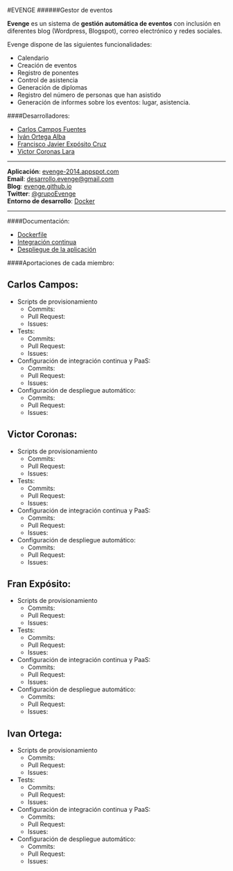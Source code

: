 <!--
Evenge - gestor de eventos (events management)
Copyright (C) 2014 - desarrollo.evenge@gmail.com
Carlos Campos Fuentes | Francisco Javier Expósito Cruz | Iván Ortega Alba | Victor Coronas Lara

This program is free software: you can redistribute it and/or modify
it under the terms of the GNU General Public License as published by
the Free Software Foundation, either version 3 of the License, or
(at your option) any later version.

This program is distributed in the hope that it will be useful,
but WITHOUT ANY WARRANTY; without even the implied warranty of
MERCHANTABILITY or FITNESS FOR A PARTICULAR PURPOSE.  See the
GNU General Public License for more details.
-->

#EVENGE
######Gestor de eventos

**Evenge** es un sistema de **gestión automática de eventos** con inclusión en diferentes blog (Wordpress, Blogspot), correo electrónico y redes sociales.  

Evenge dispone de las siguientes funcionalidades:  
* Calendario
* Creación de eventos
* Registro de ponentes
* Control de asistencia
* Generación de diplomas
* Registro del número de personas que han asistido
* Generación de informes sobre los eventos: lugar, asistencia.

####Desarrolladores:

* [Carlos Campos Fuentes](http://github.com/ccamposfuentes)
* [Iván Ortega Alba](http://github.com/ivanortegaalba)
* [Francisco Javier Expósito Cruz](http://github.com/franexposito)
* [Victor Coronas Lara](http://github.com/VictorCoronas)

-------------------------
**Aplicación**: [evenge-2014.appspot.com](https://evenge-2014.appspot.com)  
**Email**: [desarrollo.evenge@gmail.com](mailto://desarrolo.evenge@gmail.com)  
**Blog**: [evenge.github.io](http://evenge.github.io)  
**Twitter**: [@grupoEvenge](https://twitter.com/grupoEvenge)  
**Entorno de desarrollo**: [Docker](https://registry.hub.docker.com/u/ivanortegaalba/evenge/)

-------------------------

####Documentación:

- [Dockerfile](https://github.com/evenge/EVENGE/blob/master/docs/dockerfile.md)
- [Integración continua](https://github.com/evenge/EVENGE/blob/master/docs/integracion-continua.md)
- [Despliegue de la aplicación](https://github.com/evenge/EVENGE/blob/master/docs/despliegue-aplicacion.md)

####Aportaciones de cada miembro:

## Carlos Campos:
* Scripts de provisionamiento
  * Commits:
  * Pull Request:
  * Issues:
* Tests:
  * Commits:
  * Pull Request:
  * Issues:
* Configuración de integración continua y PaaS:
  * Commits:
  * Pull Request:
  * Issues:
* Configuración de despliegue automático:
  * Commits:
  * Pull Request:
  * Issues:

## Victor Coronas:
* Scripts de provisionamiento
  * Commits:
  * Pull Request:
  * Issues:
* Tests:
  * Commits:
  * Pull Request:
  * Issues:
* Configuración de integración continua y PaaS:
  * Commits:
  * Pull Request:
  * Issues:
* Configuración de despliegue automático:
  * Commits:
  * Pull Request:
  * Issues:

## Fran Expósito:
* Scripts de provisionamiento
  * Commits:
  * Pull Request:
  * Issues:
* Tests:
  * Commits:
  * Pull Request:
  * Issues:
* Configuración de integración continua y PaaS:
  * Commits:
  * Pull Request:
  * Issues:
* Configuración de despliegue automático:
  * Commits:
  * Pull Request:
  * Issues:

## Ivan Ortega:
* Scripts de provisionamiento
  * Commits:
  * Pull Request:
  * Issues:
* Tests:
  * Commits:
  * Pull Request:
  * Issues:
* Configuración de integración continua y PaaS:
  * Commits:
  * Pull Request:
  * Issues:
* Configuración de despliegue automático:
  * Commits:
  * Pull Request:
  * Issues:

